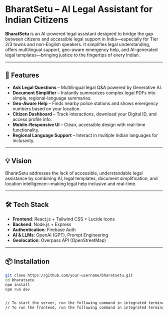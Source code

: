 # BharatSetu – AI Legal Assistant for Indian Citizens

**BharatSetu** is an AI-powered legal assistant designed to bridge the gap between citizens and accessible legal support in India—especially for Tier 2/3 towns and non-English speakers. It simplifies legal understanding, offers multilingual support, geo-aware emergency help, and AI-generated legal templates—bringing justice to the fingertips of every Indian.

---

## 🚀 Features

- **Ask Legal Questions** – Multilingual legal Q&A powered by Generative AI.
- **Document Simplifier** – Instantly summarizes complex legal PDFs into simple, regional-language summaries.
- **Geo-Aware Help** – Finds nearby police stations and shows emergency numbers based on your location.
- **Citizen Dashboard** – Track interactions, download your Digital ID, and access profile info.
- **Mobile-Responsive UI** – Clean, accessible design with real-time functionality.
- **Regional Language Support** – Interact in multiple Indian languages for inclusivity.

---

## 💡 Vision

BharatSetu addresses the lack of accessible, understandable legal assistance by combining AI, legal templates, document simplification, and location intelligence—making legal help inclusive and real-time.

---

## 🛠️ Tech Stack

- **Frontend**: React.js + Tailwind CSS + Lucide Icons
- **Backend**: Node.js + Express
- **Authentication**: Firebase Auth
- **AI & LLMs**: OpenAI (GPT), Prompt Engineering
- **Geolocation**: Overpass API (OpenStreetMap)

---

## 📦 Installation

```bash
git clone https://github.com/your-username/bharatsetu.git
cd bharatsetu
npm install
npm run dev


// To start the server, run the following command in integrated terminal of backend folder -> node -r dotenv/config app.js
// To run the frontend, run the following command in integrated terminal of frontend folder -> npm run dev
